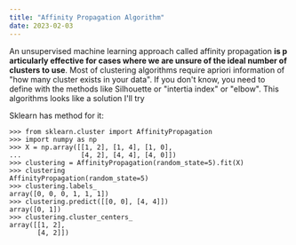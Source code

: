 ```yaml
---
title: "Affinity Propagation Algorithm"
date: 2023-02-03
---
```


An unsupervised machine learning approach called affinity propagation **is particularly effective for cases where we are unsure of the ideal number of clusters to use**. Most of clustering algorithms require apriori information of "how many cluster exists in your data". If you don't know, you need to define with the methods like Silhouette or "intertia index" or "elbow". This algorithms looks like a solution I'll try

Sklearn has method for it:

```
>>> from sklearn.cluster import AffinityPropagation
>>> import numpy as np
>>> X = np.array([[1, 2], [1, 4], [1, 0],
...               [4, 2], [4, 4], [4, 0]])
>>> clustering = AffinityPropagation(random_state=5).fit(X)
>>> clustering
AffinityPropagation(random_state=5)
>>> clustering.labels_
array([0, 0, 0, 1, 1, 1])
>>> clustering.predict([[0, 0], [4, 4]])
array([0, 1])
>>> clustering.cluster_centers_
array([[1, 2],
       [4, 2]])
```
